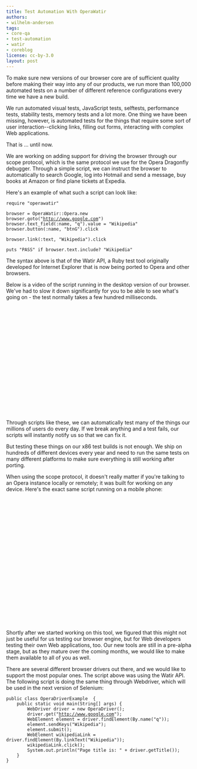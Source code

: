```yaml
---
title: Test Automation With OperaWatir
authors:
- wilhelm-andersen
tags:
- core-qa
- test-automation
- watir
- coreblog
license: cc-by-3.0
layout: post
---
```


<p>To make sure new versions of our browser core are of sufficient quality before making their way into any of our products, we run more than 100,000 automated tests on a number of different reference configurations every time we have a new build.

<p>We run automated visual tests, JavaScript tests, selftests, performance tests, stability tests, memory tests and a lot more. One thing we have been missing, however, is automated tests for the things that require some sort of user interaction--clicking links, filling out forms, interacting with complex Web applications.

<p>That is ... until now.

<p>We are working on adding support for driving the browser through our scope protocol, which is the same protocol we use for the Opera Dragonfly debugger. Through a simple script, we can instruct the browser to automatically to search Google, log into Hotmail and send a message, buy books at Amazon or find plane tickets at Expedia.

<p>Here&#39;s an example of what such a script can look like:

<pre><code>require &quot;operawatir&quot;

browser = OperaWatir::Opera.new
browser.goto(&quot;<a href="http://www.google.com" target="_blank">http://www.google.com</a>&quot;)
browser.text_field(:name, &quot;q&quot;).value = &quot;Wikipedia&quot;
browser.button(:name, &quot;btnG&quot;).click

browser.link(:text, &quot;Wikipedia&quot;).click

puts &quot;PASS&quot; if browser.text.include? &quot;Wikipedia&quot;</code></pre>

<p>The syntax above is that of the Watir API, a Ruby test tool originally developed for Internet Explorer that is now being ported to Opera and other browsers.

<p>Below is a video of the script running in the desktop version of our browser. We&#39;ve had to slow it down significantly for you to be able to see what&#39;s going on - the test normally takes a few hundred milliseconds.

<object width="480" height="295"><param name="movie" value="http://www.youtube.com/v/6jbEpYjWisU&amp;hl=en&amp;fs=1" /><param name="allowFullScreen" value="true" /><param name="allowscriptaccess" value="never" /><embed src="http://www.youtube.com/v/6jbEpYjWisU&amp;hl=en&amp;fs=1" type="application/x-shockwave-flash" allowfullscreen="true" width="480" height="295" allowscriptaccess="never" /></object>

<p>Through scripts like these, we can automatically test many of the things our millions of users do every day. If we break anything and a test fails, our scripts will instantly notify us so that we can fix it.

<p>But testing these things on our x86 test builds is not enough. We ship on hundreds of different devices every year and need to run the same tests on many different platforms to make sure everything is still working after porting.

<p>When using the scope protocol, it doesn&#39;t really matter if you&#39;re talking to an Opera instance locally or remotely; it was built for working on any device. Here&#39;s the exact same script running on a mobile phone:

<object width="425" height="344"><param name="movie" value="http://www.youtube.com/v/taqqlReb7pA&amp;hl=en&amp;fs=1" /><param name="allowFullScreen" value="true" /><param name="allowscriptaccess" value="never" /><embed src="http://www.youtube.com/v/taqqlReb7pA&amp;hl=en&amp;fs=1" type="application/x-shockwave-flash" allowfullscreen="true" width="425" height="344" allowscriptaccess="never" /></object>

<p>Shortly after we started working on this tool, we figured that this might not just be useful for us testing our browser engine, but for Web developers testing their own Web applications, too. Our new tools are still in a pre-alpha stage, but as they mature over the coming months, we would like to make them available to all of you as well.

<p>There are several different browser drivers out there, and we would like to support the most popular ones. The script above was using the Watir API. The following script is doing the same thing through Webdriver, which will be used in the next version of Selenium:

<pre><code>public class OperaDriverExample  {
    public static void main(String[] args) {
        WebDriver driver = new OperaDriver();
        driver.get(&quot;<a href="http://www.google.com" target="_blank">http://www.google.com</a>&quot;);
        WebElement element = driver.findElement(By.name(&quot;q&quot;));
        element.sendKeys(&quot;Wikipedia&quot;);
        element.submit();
        WebElement wikipediaLink = driver.findElement(By.linkText(&quot;Wikipedia&quot;));
        wikipediaLink.click();
        System.out.println(&quot;Page title is: &quot; + driver.getTitle());
    }
}</code></pre>

</p></p></p></p></p></p></p></p></p></p></p></p>

